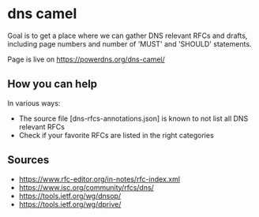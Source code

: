 # dns camel
Goal is to get a place where we can gather DNS relevant RFCs and drafts,
including page numbers and number of 'MUST' and 'SHOULD' statements.

Page is live on https://powerdns.org/dns-camel/

## How you can help
In various ways:

 * The source file [dns-rfcs-annotations.json] is known to not list all DNS relevant RFCs
 * Check if your favorite RFCs are listed in the right categories

## Sources

 * https://www.rfc-editor.org/in-notes/rfc-index.xml
 * https://www.isc.org/community/rfcs/dns/
 * https://tools.ietf.org/wg/dnsop/
 * https://tools.ietf.org/wg/dprive/

